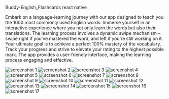 Buddy-English_Flashcards react native

   Embark on a language-learning journey with our app designed to teach you the 1000 most commonly used English words. Immerse yourself in an interactive experience where you not only learn the words but also their translations.
    The learning process involves a dynamic swipe mechanism – swipe right if you've mastered the word, and left if you're still working on it.
     Your ultimate goal is to achieve a perfect 100% mastery of the vocabulary. Track your progress and strive to elevate your rating to the highest possible mark. The app provides a user-friendly interface, making the learning process engaging and effective.
 



![screenshot 1](https://github.com/eshchukina/Buddy-English_Flashcards/blob/main/screenshot/photo_2023-12-11_19-36-16.jpg)
![screenshot 2](https://github.com/eshchukina/Buddy-English_Flashcards/blob/main/screenshot/photo_2023-12-11_19-36-13.jpg)
![screenshot 3](https://github.com/eshchukina/Buddy-English_Flashcards/blob/main/screenshot/photo_2023-12-11_19-36-11.jpg)
![screenshot 4](https://github.com/eshchukina/Buddy-English_Flashcards/blob/main/screenshot/photo_2023-12-11_19-36-08.jpg)
![screenshot 5](https://github.com/eshchukina/Buddy-English_Flashcards/blob/main/screenshot/photo_2023-12-11_19-36-43.jpg)
![screenshot 6](https://github.com/eshchukina/Buddy-English_Flashcards/blob/main/screenshot/photo_2023-12-11_19-36-29.jpg)
![screenshot 7](https://github.com/eshchukina/Buddy-English_Flashcards/blob/main/screenshot/photo_2023-12-11_19-36-27.jpg)
![screenshot 8](https://github.com/eshchukina/Buddy-English_Flashcards/blob/main/screenshot/photo_2023-12-11_19-36-21.jpg)
![screenshot 9](https://github.com/eshchukina/Buddy-English_Flashcards/blob/main/screenshot/photo_2023-12-11_19-36-06.jpg)
![screenshot 10](https://github.com/eshchukina/Buddy-English_Flashcards/blob/main/screenshot/photo_2023-12-11_19-36-40.jpg)
![screenshot 11](https://github.com/eshchukina/Buddy-English_Flashcards/blob/main/screenshot/photo_2023-12-11_19-36-38.jpg)
![screenshot 12](https://github.com/eshchukina/Buddy-English_Flashcards/blob/main/screenshot/photo_2023-12-11_19-36-34.jpg)
![screenshot 13](https://github.com/eshchukina/Buddy-English_Flashcards/blob/main/screenshot/photo_2023-12-11_19-36-31.jpg)
![screenshot 14](https://github.com/eshchukina/Buddy-English_Flashcards/blob/main/screenshot/photo_2023-12-11_19-36-24.jpg)
![screenshot 15](https://github.com/eshchukina/Buddy-English_Flashcards/blob/main/screenshot/photo_2023-12-11_19-36-18.jpg)
![screenshot 16](https://github.com/eshchukina/Buddy-English_Flashcards/blob/main/screenshot/photo_2023-12-11_19-36-04.jpg)
![screenshot 17](https://github.com/eshchukina/Buddy-English_Flashcards/blob/main/screenshot/photo_2023-12-11_19-36-01.jpg)
